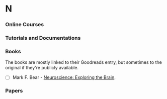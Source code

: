 # N

### Online Courses

  
### Tutorials and Documentations


### Books
The books are mostly linked to their Goodreads entry, but sometimes to the original if they're publicly available.
- [ ] Mark F. Bear - [Neuroscience: Exploring the Brain](https://www.goodreads.com/book/show/170011.Neuroscience).

<!--- - [ ] [](). -->
### Papers 
